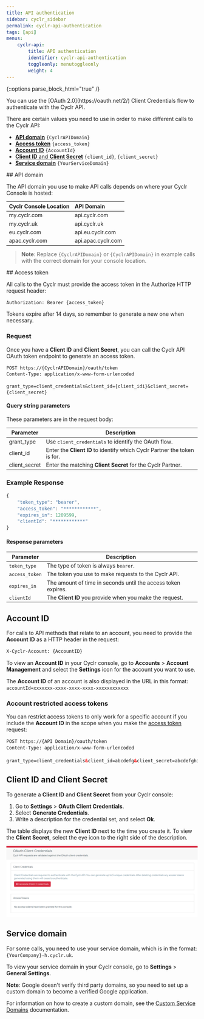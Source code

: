 ```yaml
---
title: API authentication
sidebar: cyclr_sidebar
permalink: cyclr-api-authentication
tags: [api]
menus:
    cyclr-api:
        title: API authentication
        identifier: cyclr-api-authentication
        toggleonly: menutoggleonly
        weight: 4
---
```

{::options parse_block_html="true" /}
<section class="card">
You can use the [OAuth 2.0](https://oauth.net/2/) Client Credentials flow to authenticate with the Cyclr API.

There are certain values you need to use in order to make different calls to the Cyclr API:

*  [**API domain**](#api-domain) `{CyclrAPIDomain}`
*  [**Access token**](#access-token) `{access_token}`
*  [**Account ID**](#account-id) `{AccountId}`
*  [**Client ID** and **Client Secret**](#client-id-and-client-secret) `{client_id}`, `{client_secret}`
*  [**Service domain**](#service-domain) `{YourServiceDomain}`


</section>
<section class="card">
## API domain

The API domain you use to make API calls depends on where your Cyclr Console is hosted: 

| **Cyclr Console Location** | **API Domain**             |
|:---------------------------|:---------------------------|
| my.cyclr.com               | api.cyclr.com      |
| my.cyclr.uk                | api.cyclr.uk       |
| eu.cyclr.com               | api.eu.cyclr.com   |
| apac.cyclr.com             | api.apac.cyclr.com |


>  **Note**: Replace `{CyclrAPIDomain}` or `{CyclrAPIDomain}` in example calls with the correct domain for your console location.


</section>
<section class="card">
## Access token

All calls to the Cyclr must provide the access token in the Authorize HTTP request header:

```html
Authorization: Bearer {access_token}
```

Tokens expire after 14 days, so remember to generate a new one when necessary.

### Request
Once you have a **Client ID** and **Client Secret**, you can call the Cyclr API OAuth token endpoint to generate an access token.

```
POST https://{CyclrAPIDomain}/oauth/token
Content-Type: application/x-www-form-urlencoded

grant_type=client_credentials&client_id={client_idi}&client_secret={client_secret}
```

#### Query string parameters

These parameters are in the request body:

| **Parameter** | **Description** |
| --- | --- |
| grant_type | Use `client_credentials` to identify the OAuth flow. |
| client_id | Enter the **Client ID** to identify which Cyclr Partner the token is for. |
| client_secret | Enter the matching **Client Secret** for the Cyclr Partner. |

### Example Response

```js
{
    "token_type": "bearer",
    "access_token": "************",
    "expires_in": 1209599,
    "clientId": "************"
}
```

#### Response parameters

| **Parameter** | **Description** |
| --- | --- |
| `token_type` | The type of token is always `bearer`. |
| `access_token` | The token you use to make requests to the Cyclr API. |
| `expires_in` | The amount of time in seconds until the access token expires. |
| `clientId` | The **Client ID** you provide when you make the request. |


</section>
<section class="card">

## Account ID

For calls to API methods that relate to an account, you need to provide the **Account ID**  as a HTTP header in the request:

```html
X-Cyclr-Account: {AccountID}
```

To view an **Account ID** in your Cyclr console, go to **Accounts** > **Account Management** and select the **Settings** icon for the account you want to use.

The **Account ID** of an account is also displayed in the URL in this format: `accountId=xxxxxxx-xxxx-xxxx-xxxx-xxxxxxxxxxxx`

### Account restricted access tokens

You can restrict access tokens to only work for a specific account if you include the **Account ID** in the scope when you make the [access token](#access-token) request:

```html
POST https://{API Domain}/oauth/token
Content-Type: application/x-www-form-urlencoded

grant_type=client_credentials&client_id=abcdefg&client_secret=abcdefghij123&scope=account:{account_id}
```


</section>
<section class="card">

## Client ID and Client Secret

To generate a **Client ID** and **Client Secret** from your Cyclr console:

1.  Go to **Settings** > **OAuth Client Credentials**.
2.  Select **Generate Credentials**.
3.  Write a description for the credential set, and select **Ok**.

The table displays the new **Client ID** next to the time you create it. To view the **Client Secret**, select the eye icon to the right side of the description.

![Cyclr Console OAuth Client Credentials](./images/cyclr-api-client-credentials.png)


</section>
<section class="card">

## Service domain

For some calls, you need to use your service domain, which is in the format: `{YourCompany}-h.cyclr.uk`.

To view your service domain in your Cyclr console, go to **Settings** > **General Settings**.

**Note**: Google doesn't verify third party domains, so you need to set up a custom domain to become a verified Google application.

For information on how to create a custom domain, see the [Custom Service Domains](custom-domains) documentation.
</section>
